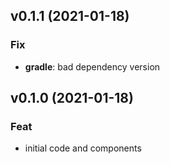 ## v0.1.1 (2021-01-18)

### Fix

- **gradle**: bad dependency version

## v0.1.0 (2021-01-18)

### Feat

- initial code and components
